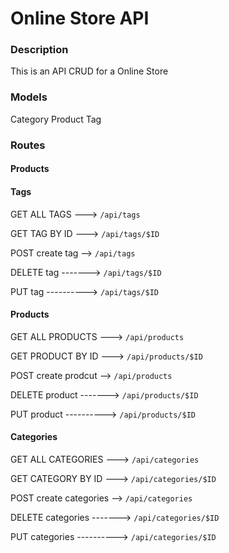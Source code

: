 # Online Store API

### Description
This is an API CRUD for a Online Store

### Models

Category
Product
Tag

### Routes

#### Products

#### Tags

GET ALL TAGS ---> `/api/tags`

GET TAG BY ID ---> `/api/tags/$ID`

POST create tag --> `/api/tags`

DELETE tag -------> `/api/tags/$ID`

PUT tag ----------> `/api/tags/$ID`


#### Products

GET ALL PRODUCTS ---> `/api/products`

GET PRODUCT BY ID ---> `/api/products/$ID`

POST create prodcut --> `/api/products`

DELETE product -------> `/api/products/$ID`

PUT product ----------> `/api/products/$ID`


#### Categories

GET ALL CATEGORIES ---> `/api/categories`

GET CATEGORY BY ID ---> `/api/categories/$ID`

POST create categories --> `/api/categories`

DELETE categories -------> `/api/categories/$ID`

PUT categories ----------> `/api/categories/$ID`